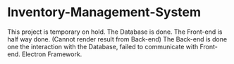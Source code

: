 # Inventory-Management-System
This project is temporary on hold.
The Database is done.
The Front-end is half way done. (Cannot render result from Back-end)
The Back-end is done one the interaction with the Database, failed to communicate with Front-end.
Electron Framework.
